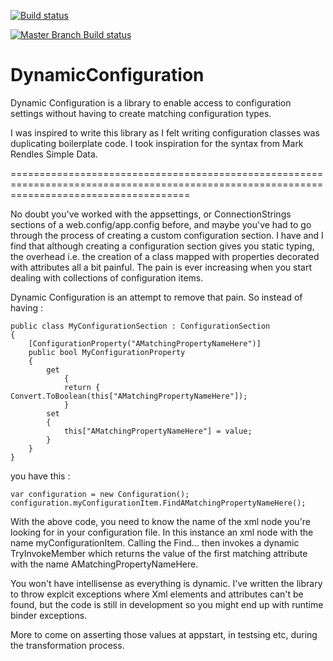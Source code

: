 
[![Build status](https://ci.appveyor.com/api/projects/status/bjng4t42n39v8tec?svg=true)](https://ci.appveyor.com/project/TimButterfield/dynamicconfiguration)

[![Master Branch Build status](https://ci.appveyor.com/api/projects/status/bjng4t42n39v8tec/branch/master?svg=true)](https://ci.appveyor.com/project/TimButterfield/dynamicconfiguration/branch/master)

DynamicConfiguration
====================

Dynamic Configuration is a library to enable access to configuration settings without having to create matching configuration types. 

I was inspired to write this library as I felt writing configuration classes was duplicating boilerplate code. I took inspiration for the syntax from Mark Rendles Simple Data.

===========================================================================================================================================

No doubt you've worked with the appsettings, or ConnectionStrings sections of a web.config/app.config before, and maybe you've had to go through the process of creating a custom configuration section. I have and I find that although creating a configuration section gives you static typing, the overhead i.e. the creation of a class mapped with properties decorated with attributes all a bit painful. The pain is ever increasing when you start dealing with collections of configuration items.

Dynamic Configuration is an attempt to remove that pain. So instead of having : 


	public class MyConfigurationSection : ConfigurationSection
	{
		[ConfigurationProperty("AMatchingPropertyNameHere")]
		public bool MyConfigurationProperty
		{ 
	   		get 
           		{ 
				return { Convert.ToBoolean(this["AMatchingPropertyNameHere"]); 
           		} 
			set
			{ 
				this["AMatchingPropertyNameHere"] = value;
			}
		}
	}

you have this : 

	var configuration = new Configuration(); 
	configuration.myConfigurationItem.FindAMatchingPropertyNameHere();

With the above code, you need to know the name of the xml node you're looking for in your configuration file. In this instance an xml node with the name myConfigurationItem. Calling the Find... then invokes a dynamic TryInvokeMember which returns the value of the first matching attribute with the name AMatchingPropertyNameHere. 

You won't have intellisense as everything is dynamic. I've written the library to throw explcit exceptions where Xml elements and attributes can't be found, but the code is still in development so you might end up with runtime binder exceptions.

More to come on asserting those values at appstart, in testsing etc, during the transformation process. 


